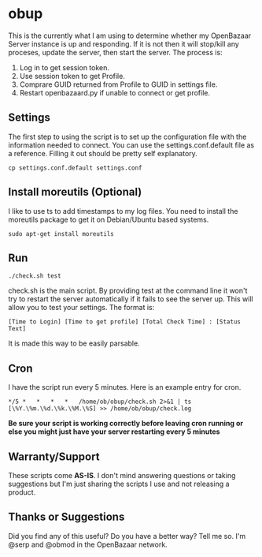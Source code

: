 # obup

This is the currently what I am using to determine whether my OpenBazaar Server instance is up and responding.  If it is not then it will stop/kill any proceses, update the server, then start the server.  The process is:

1. Log in to get session token.
2. Use session token to get Profile.
3. Comprare GUID returned from Profile to GUID in settings file.
4. Restart openbazaard.py if unable to connect or get profile.


## Settings
The first step to using the script is to set up the configuration file with the information needed to connect.  You can use the settings.conf.default file as a reference.  Filling it out should be pretty self explanatory.
```
cp settings.conf.default settings.conf
```

## Install moreutils (Optional)
I like to use ts to add timestamps to my log files.  You need to install the moreutils package to get it on Debian/Ubuntu based systems.
```
sudo apt-get install moreutils
```

## Run
```
./check.sh test
```
check.sh is the main script.  By providing test at the command line it won't try to restart the server automatically if it fails to see the server up.  This will allow you to test your settings.  The format is:
```
[Time to Login] [Time to get profile] [Total Check Time] : [Status Text]
```
It is made this way to be easily parsable.


## Cron
I have the script run every 5 minutes.  Here is an example entry for cron.
```
*/5 *   *   *   *   /home/ob/obup/check.sh 2>&1 | ts [\%Y.\%m.\%d.\%k.\%M.\%S] >> /home/ob/obup/check.log
```

**__Be sure your script is working correctly before leaving cron running or else you might just have your server restarting every 5 minutes__**

## Warranty/Support
These scripts come **AS-IS**.  I don't mind answering questions or taking suggestions but I'm just sharing the scripts I use and not releasing a product.

## Thanks or Suggestions
Did you find any of this useful?  Do you have a better way?  Tell me so.  I'm @serp and @obmod in the OpenBazaar network.
